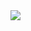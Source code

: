 <img src="[https://media1.giphy.com/media/lSJj05EwdDIvzDinR9/giphy.gif?cid=ecf05e47b64nkc255x106h8mrd6epy1vlqbsqmku7jn4bb8m&rid=giphy.gif&ct=g)" />
